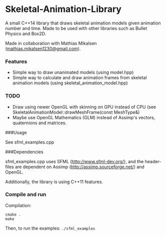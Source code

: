 # Skeletal-Animation-Library

A small C++14 library that draws skeletal animation models given animation number and time. Made to be used with other libraries such as Bullet Physics and Box2D. 

Made in collaboration with Mathias Mikalsen (mathias.mikalsen1230@gmail.com). 

### Features

* Simple way to draw unanimated models (using model.hpp)
* Simple way to calculate and draw animation frames from skeletal animation models (using skeletal_animation_model.hpp)

### TODO

* Draw using newer OpenGL with skinning on GPU instead of CPU (see SkeletalAnimationModel::drawMeshFrame(const MeshType&)
* Maybe use OpenGL Mathematics (GLM) instead of Assimp's vectors, quaternions and matrices. 

###Usage

See sfml_examples.cpp

###Dependencies

sfml_examples.cpp uses SFML (http://www.sfml-dev.org/), and the header-files are dependent on Assimp (http://assimp.sourceforge.net/) and OpenGL. 

Additionally, the library is using C++11 features. 

### Compile and run

Compilation:

```
cmake .
make
```

Then, to run the examples: `./sfml_examples`
